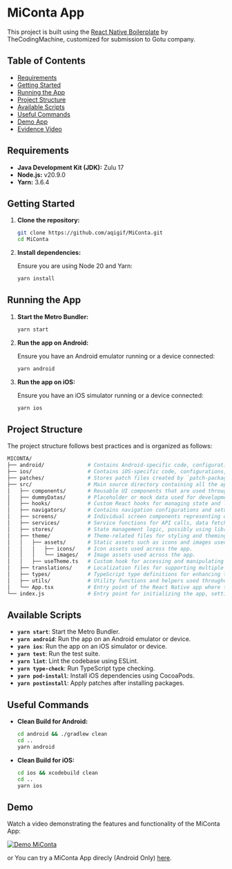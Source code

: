 # MiConta App

This project is built using the [React Native Boilerplate](https://github.com/thecodingmachine/react-native-boilerplate) by TheCodingMachine, customized for submission to Gotu company.

## Table of Contents

- [Requirements](#requirements)
- [Getting Started](#getting-started)
- [Running the App](#running-the-app)
- [Project Structure](#project-structure)
- [Available Scripts](#available-scripts)
- [Useful Commands](#useful-commands)
- [Demo App](#demo-app)
- [Evidence Video](#evidence-video)

## Requirements

- **Java Development Kit (JDK):** Zulu 17
- **Node.js:** v20.9.0
- **Yarn:** 3.6.4

## Getting Started

1. **Clone the repository:**

   ```bash
   git clone https://github.com/aqigif/MiConta.git
   cd MiConta
   ```

2. **Install dependencies:**

   Ensure you are using Node 20 and Yarn:

   ```bash
   yarn install
   ```

## Running the App

1. **Start the Metro Bundler:**

   ```bash
   yarn start
   ```

2. **Run the app on Android:**

   Ensure you have an Android emulator running or a device connected:

   ```bash
   yarn android
   ```

3. **Run the app on iOS:**

   Ensure you have an iOS simulator running or a device connected:

   ```bash
   yarn ios
   ```

## Project Structure

The project structure follows best practices and is organized as follows:

```bash
MICONTA/
├── android/              # Contains Android-specific code, configurations, and build files.
├── ios/                  # Contains iOS-specific code, configurations, and build files.
├── patches/              # Stores patch files created by `patch-package` to fix issues in dependencies.
├── src/                  # Main source directory containing all the application's code.
│   ├── components/       # Reusable UI components that are used throughout the app.
│   ├── dummyDatas/       # Placeholder or mock data used for development and testing.
│   ├── hooks/            # Custom React hooks for managing state and logic in a reusable manner.
│   ├── navigators/       # Contains navigation configurations and setups using libraries like React Navigation.
│   ├── screens/          # Individual screen components representing different pages or views in the app.
│   ├── services/         # Service functions for API calls, data fetching, and other side effects.
│   ├── stores/           # State management logic, possibly using libraries like Redux or Zustand.
│   ├── theme/            # Theme-related files for styling and theming the application.
│   │   ├── assets/       # Static assets such as icons and images used in the theme.
│   │   │   ├── icons/    # Icon assets used across the app.
│   │   │   └── images/   # Image assets used across the app.
│   │   ├── useTheme.ts   # Custom hook for accessing and manipulating theme settings.
│   ├── translations/     # Localization files for supporting multiple languages.
│   ├── types/            # TypeScript type definitions for enhancing type safety throughout the app.
│   ├── utils/            # Utility functions and helpers used throughout the application.
│   └── App.tsx           # Entry point of the React Native app where the main component is defined.
└── index.js              # Entry point for initializing the app, setting up any initial configuration or startup logic.

```

## Available Scripts
- **`yarn start`**: Start the Metro Bundler.
- **`yarn android`**: Run the app on an Android emulator or device.
- **`yarn ios`**: Run the app on an iOS simulator or device.
- **`yarn test`**: Run the test suite.
- **`yarn lint`**: Lint the codebase using ESLint.
- **`yarn type-check`**: Run TypeScript type checking.
- **`yarn pod-install`**: Install iOS dependencies using CocoaPods.
- **`yarn postinstall`**: Apply patches after installing packages.

## Useful Commands

- **Clean Build for Android:**

  ```bash
  cd android && ./gradlew clean
  cd ..
  yarn android
  ```

- **Clean Build for iOS:**

  ```bash
  cd ios && xcodebuild clean
  cd ..
  yarn ios
  ```

## Demo


Watch a video demonstrating the features and functionality of the MiConta App:

[![Demo MiConta](https://img.youtube.com/vi/ez7qgcawKbI/0.jpg)](https://www.youtube.com/watch?v=ez7qgcawKbI)

or You can try a MiConta App direcly (Android Only) [here](https://github.com/aqigif/MiConta/releases/tag/1.0).  
